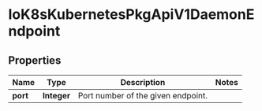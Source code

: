 
# IoK8sKubernetesPkgApiV1DaemonEndpoint

## Properties
Name | Type | Description | Notes
------------ | ------------- | ------------- | -------------
**port** | **Integer** | Port number of the given endpoint. | 



